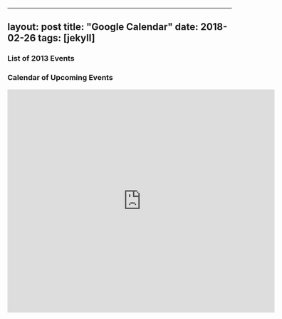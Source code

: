 
---
layout: post
title:  "Google Calendar"
date:   2018-02-26
tags: [jekyll]
---
<div class="span3">
	<h3>List of 2013 Events</h3>
<div id="upcoming"></div><!--/span-->
</div>
<div class="span9">
	<h3>Calendar of Upcoming Events</h3>
  <iframe src="https://calendar.google.com/calendar/embed?src=quangvunp%40gmail.com&ctz=Asia%2FTokyo" style="border: 0" width="600" height="500" frameborder="0" scrolling="no"></iframe>
</div><!--/span-->
